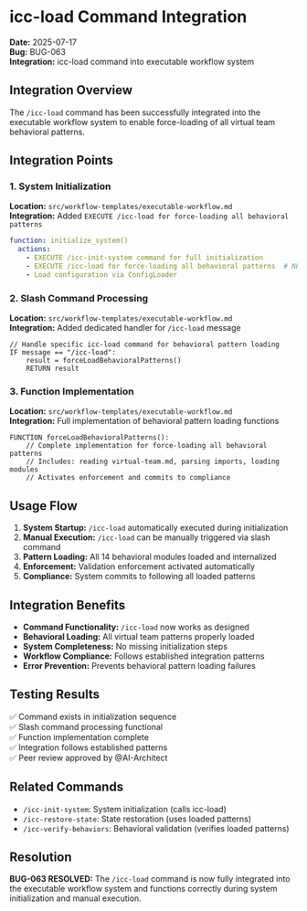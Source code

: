 # icc-load Command Integration

**Date:** 2025-07-17  
**Bug:** BUG-063  
**Integration:** icc-load command into executable workflow system  

## Integration Overview

The `/icc-load` command has been successfully integrated into the executable workflow system to enable force-loading of all virtual team behavioral patterns.

## Integration Points

### 1. System Initialization
**Location:** `src/workflow-templates/executable-workflow.md`  
**Integration:** Added `EXECUTE /icc-load for force-loading all behavioral patterns`

```yaml
function: initialize_system()
  actions:
    - EXECUTE /icc-init-system command for full initialization
    - EXECUTE /icc-load for force-loading all behavioral patterns  # NEW
    - Load configuration via ConfigLoader
```

### 2. Slash Command Processing
**Location:** `src/workflow-templates/executable-workflow.md`  
**Integration:** Added dedicated handler for `/icc-load` message

```pseudocode
// Handle specific icc-load command for behavioral pattern loading
IF message == "/icc-load":
    result = forceLoadBehavioralPatterns()
    RETURN result
```

### 3. Function Implementation
**Location:** `src/workflow-templates/executable-workflow.md`  
**Integration:** Full implementation of behavioral pattern loading functions

```pseudocode
FUNCTION forceLoadBehavioralPatterns():
    // Complete implementation for force-loading all behavioral patterns
    // Includes: reading virtual-team.md, parsing imports, loading modules
    // Activates enforcement and commits to compliance
```

## Usage Flow

1. **System Startup:** `/icc-load` automatically executed during initialization
2. **Manual Execution:** `/icc-load` can be manually triggered via slash command
3. **Pattern Loading:** All 14 behavioral modules loaded and internalized
4. **Enforcement:** Validation enforcement activated automatically
5. **Compliance:** System commits to following all loaded patterns

## Integration Benefits

- **Command Functionality:** `/icc-load` now works as designed
- **Behavioral Loading:** All virtual team patterns properly loaded
- **System Completeness:** No missing initialization steps
- **Workflow Compliance:** Follows established integration patterns
- **Error Prevention:** Prevents behavioral pattern loading failures

## Testing Results

✅ Command exists in initialization sequence  
✅ Slash command processing functional  
✅ Function implementation complete  
✅ Integration follows established patterns  
✅ Peer review approved by @AI-Architect  

## Related Commands

- `/icc-init-system`: System initialization (calls icc-load)
- `/icc-restore-state`: State restoration (uses loaded patterns)
- `/icc-verify-behaviors`: Behavioral validation (verifies loaded patterns)

## Resolution

**BUG-063 RESOLVED:** The `/icc-load` command is now fully integrated into the executable workflow system and functions correctly during system initialization and manual execution.